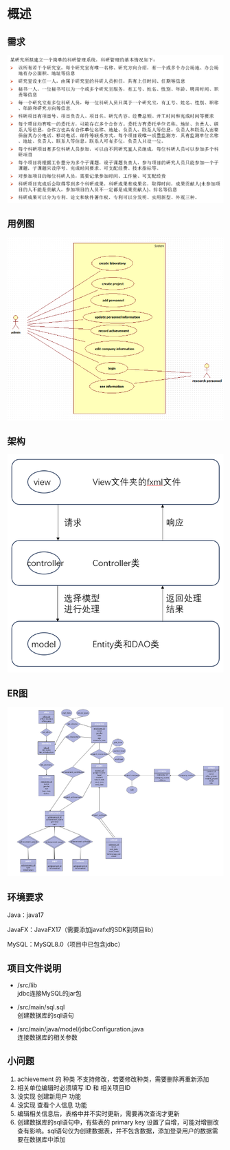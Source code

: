 # 概述

## 需求
![需求](/image/需求.png)

## 用例图
![用例](/image/useCase.png)

## 架构
![架构](/image/架构.png)

## ER图
![ER图](/image/ERD.png)

## 环境要求
Java：java17 

JavaFX：JavaFX17（需要添加javafx的SDK到项目lib） 

MySQL：MySQL8.0（项目中已包含jdbc）

## 项目文件说明
+ /src/lib  
jdbc连接MySQL的jar包

+ /src/main/sql.sql  
创建数据库的sql语句    

+ /src/main/java/model/jdbcConfiguration.java  
连接数据库的相关参数

## 小问题
1. achievement 的 种类 不支持修改，若要修改种类，需要删除再重新添加
2. 相关单位编辑时必须填写 ID 和 相关项目ID
3. 没实现 创建新用户 功能
4. 没实现 查看个人信息 功能
5. 编辑相关信息后，表格中并不实时更新，需要再次查询才更新
6. 创建数据库的sql语句中，有些表的 primary key 设置了自增，可能对增删改查有影响。sql语句仅为创建数据表，并不包含数据，添加登录用户的数据需要在数据库中添加
